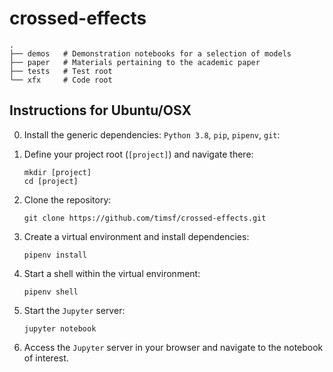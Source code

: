# crossed-effects

    .
    ├── demos   # Demonstration notebooks for a selection of models
    ├── paper   # Materials pertaining to the academic paper
    ├── tests   # Test root
    └── xfx     # Code root


## Instructions for Ubuntu/OSX

0. Install the generic dependencies: `Python 3.8`, `pip`, `pipenv`, `git`:

1. Define your project root (`[project]`) and navigate there:

    ```shell
    mkdir [project]
    cd [project]
    ```

2. Clone the repository:

    ```shell
    git clone https://github.com/timsf/crossed-effects.git
    ```

3. Create a virtual environment and install dependencies:

    ```shell
    pipenv install
    ```

4. Start a shell within the virtual environment:

    ```shell
    pipenv shell
    ```

5. Start the `Jupyter` server:

    ```shell
    jupyter notebook
    ```

6. Access the `Jupyter` server in your browser and navigate to the notebook of interest.
